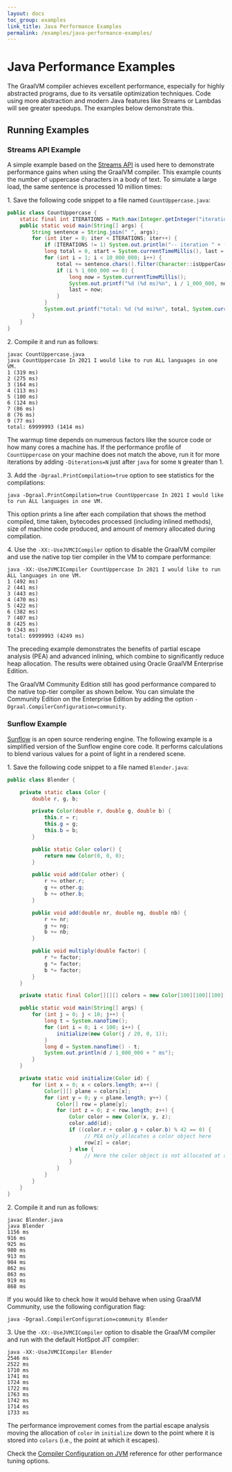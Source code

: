 ```yaml
---
layout: docs
toc_group: examples
link_title: Java Performance Examples
permalink: /examples/java-performance-examples/
---
```


# Java Performance Examples

The GraalVM compiler achieves excellent performance, especially for highly abstracted programs, due to its versatile optimization techniques.
Code using more abstraction and modern Java features like Streams or Lambdas will see greater speedups.
The examples below demonstrate this.

## Running Examples

### Streams API Example

A simple example based on the [Streams API](https://docs.oracle.com/javase/8/docs/api/java/util/stream/package-summary.html) is used here to demonstrate performance gains when using the GraalVM compiler.
This example counts the number of uppercase characters in a body of text.
To simulate a large load, the same sentence is processed 10 million times:

1&#46; Save the following code snippet to a file named `CountUppercase.java`:

```java
public class CountUppercase {
    static final int ITERATIONS = Math.max(Integer.getInteger("iterations", 1), 1);
    public static void main(String[] args) {
        String sentence = String.join(" ", args);
        for (int iter = 0; iter < ITERATIONS; iter++) {
            if (ITERATIONS != 1) System.out.println("-- iteration " + (iter + 1) + " --");
            long total = 0, start = System.currentTimeMillis(), last = start;
            for (int i = 1; i < 10_000_000; i++) {
                total += sentence.chars().filter(Character::isUpperCase).count();
                if (i % 1_000_000 == 0) {
                    long now = System.currentTimeMillis();
                    System.out.printf("%d (%d ms)%n", i / 1_000_000, now - last);
                    last = now;
                }
            }
            System.out.printf("total: %d (%d ms)%n", total, System.currentTimeMillis() - start);
        }
    }
}
```

2&#46; Compile it and run as follows:
```shell
javac CountUppercase.java
java CountUppercase In 2021 I would like to run ALL languages in one VM.
1 (319 ms)
2 (275 ms)
3 (164 ms)
4 (113 ms)
5 (100 ms)
6 (124 ms)
7 (86 ms)
8 (76 ms)
9 (77 ms)
total: 69999993 (1414 ms)
```

The warmup time depends on numerous factors like the source code or how many cores a machine has.
If the performance profile of `CountUppercase` on your machine does not match the above, run it for more iterations by adding `-Diterations=N` just after `java` for some `N` greater than 1.

3&#46; Add the `-Dgraal.PrintCompilation=true` option to see statistics for the compilations:
```shell
java -Dgraal.PrintCompilation=true CountUppercase In 2021 I would like to run ALL languages in one VM.
```

This option prints a line after each compilation that shows the method compiled, time taken, bytecodes processed (including inlined methods), size of machine code produced, and amount of memory allocated during compilation.

4&#46; Use the `-XX:-UseJVMCICompiler` option to disable the GraalVM compiler and use the native top tier compiler in the VM to compare performance:
```shell
java -XX:-UseJVMCICompiler CountUppercase In 2021 I would like to run ALL languages in one VM.
1 (492 ms)
2 (441 ms)
3 (443 ms)
4 (470 ms)
5 (422 ms)
6 (382 ms)
7 (407 ms)
8 (425 ms)
9 (343 ms)
total: 69999993 (4249 ms)
```

The preceding example demonstrates the benefits of partial escape analysis (PEA) and advanced inlining, which combine to significantly reduce heap allocation.
The results were obtained using Oracle GraalVM Enterprise Edition.

The GraalVM Community Edition still has good performance compared to the native top-tier compiler as shown below.
You can simulate the Community Edition on the Enterprise Edition by adding the option `-Dgraal.CompilerConfiguration=community`.

### Sunflow Example

[Sunflow](http://sunflow.sourceforge.net) is an open source rendering engine.
The following example is a simplified version of the Sunflow engine core code.
It performs calculations to blend various values for a point of light in a rendered scene.

1&#46; Save the following code snippet to a file named `Blender.java`:
```java
public class Blender {

    private static class Color {
        double r, g, b;

        private Color(double r, double g, double b) {
            this.r = r;
            this.g = g;
            this.b = b;
        }

        public static Color color() {
            return new Color(0, 0, 0);
        }

        public void add(Color other) {
            r += other.r;
            g += other.g;
            b += other.b;
        }

        public void add(double nr, double ng, double nb) {
            r += nr;
            g += ng;
            b += nb;
        }

        public void multiply(double factor) {
            r *= factor;
            g *= factor;
            b *= factor;
        }
    }

    private static final Color[][][] colors = new Color[100][100][100];

    public static void main(String[] args) {
        for (int j = 0; j < 10; j++) {
            long t = System.nanoTime();
            for (int i = 0; i < 100; i++) {
                initialize(new Color(j / 20, 0, 1));
            }
            long d = System.nanoTime() - t;
            System.out.println(d / 1_000_000 + " ms");
        }
    }

    private static void initialize(Color id) {
        for (int x = 0; x < colors.length; x++) {
            Color[][] plane = colors[x];
            for (int y = 0; y < plane.length; y++) {
                Color[] row = plane[y];
                for (int z = 0; z < row.length; z++) {
                    Color color = new Color(x, y, z);
                    color.add(id);
                    if ((color.r + color.g + color.b) % 42 == 0) {
                         // PEA only allocates a color object here
                         row[z] = color;
                    } else {
                         // Here the color object is not allocated at all
                    }
                }
            }
        }
    }
}
```

2&#46; Compile it and run as follows:
```shell
javac Blender.java
java Blender
1156 ms
916 ms
925 ms
980 ms
913 ms
904 ms
862 ms
863 ms
919 ms
868 ms
```

If you would like to check how it would behave when using GraalVM Community, use the following configuration flag:
```shell
java -Dgraal.CompilerConfiguration=community Blender
```

3&#46; Use the `-XX:-UseJVMCICompiler` option to disable the GraalVM compiler and run with the default HotSpot JIT compiler:
```shell
java -XX:-UseJVMCICompiler Blender
2546 ms
2522 ms
1710 ms
1741 ms
1724 ms
1722 ms
1763 ms
1742 ms
1714 ms
1733 ms
```

The performance improvement comes from the partial escape analysis moving the allocation of `color` in `initialize` down to the point where it is stored into `colors` (i.e., the point at which it escapes).

Check the [Compiler Configuration on JVM](../reference-manual/java/Options.md) reference for other performance tuning options.
